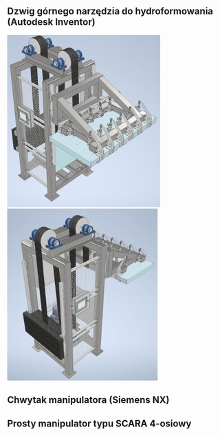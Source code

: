 ## Dzwig górnego narzędzia do hydroformowania (Autodesk Inventor)

<a href="*/images/dzwig1.png"><img src="images/dzwig1.png" style="height:400px"></a>
<a href="images/dzwig2.png"><img src="images/dzwig2.png" style="height:400px"></a>


## Chwytak manipulatora (Siemens NX)



## Prosty manipulator typu SCARA 4-osiowy
